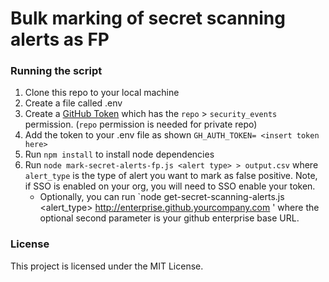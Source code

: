 # Bulk marking of secret scanning alerts as FP

### Running the script
1. Clone this repo to your local machine
2. Create a file called .env 
3. Create a [GitHub Token](https://github.com/settings/tokens) which has the `repo` > `security_events` permission. (`repo` permission is needed for private repo)
4. Add the token to your .env file as shown `GH_AUTH_TOKEN= <insert token here>`
55. Run `npm install` to install node dependencies
6. Run `node mark-secret-alerts-fp.js <alert type> > output.csv` where `alert_type` is the type of alert you want to mark as false positive. Note, if SSO is enabled on your org, you will need to SSO enable your token.
    * Optionally, you can run `node get-secret-scanning-alerts.js <alert_type>  <http://enterprise.github.yourcompany.com> ' where the optional second parameter is your github enterprise base URL.   

### License
This project is licensed under the MIT License. 
